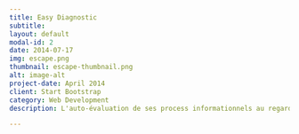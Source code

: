 ```yaml
---
title: Easy Diagnostic
subtitle: 
layout: default
modal-id: 2
date: 2014-07-17
img: escape.png
thumbnail: escape-thumbnail.png
alt: image-alt
project-date: April 2014
client: Start Bootstrap
category: Web Development
description: L'auto-évaluation de ses process informationnels au regard de la loi. Un moyen rapide de savoir où l'on en est.

---
```

